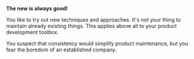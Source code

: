 **The new is always good!**

You like to try out new techniques and approaches. It's not your thing to maintain already existing things. This applies above all to your product development toolbox.

You suspect that consistency would simplify product maintenance, but you fear the boredom of an established company.
